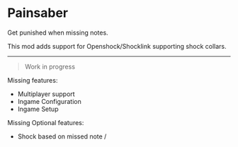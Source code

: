 # Painsaber

Get punished when missing notes.

This mod adds support for Openshock/Shocklink supporting shock collars.

--------------

> Work in progress

Missing features:
- Multiplayer support
- Ingame Configuration
- Ingame Setup

Missing Optional features:
- Shock based on missed note / 